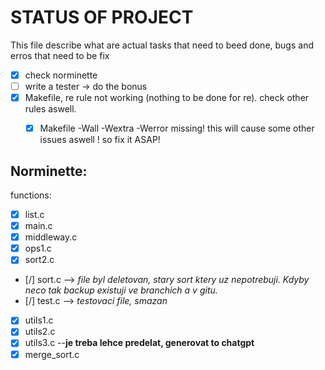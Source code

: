 # STATUS OF PROJECT 
This file describe what are actual tasks that need to beed done, bugs and erros that need to be fix

- [x] check norminette
- [ ] write a tester -> do the bonus
- [x] Makefile, re rule not working (nothing to be done for re). check other rules aswell. 
	- [x] Makefile -Wall -Wextra -Werror missing! this will cause some other issues aswell ! so fix it ASAP!


## Norminette:
functions:

- [x] list.c
- [x] main.c
- [x] middleway.c
- [x] ops1.c
- [x] sort2.c
- [/] sort.c  --> *file byl deletovan, stary sort ktery uz nepotrebuji.*
*Kdyby neco tak backup existuji ve branchich a v gitu.*
- [/] test.c --> *testovaci file, smazan*
- [x] utils1.c
- [x] utils2.c
- [x] utils3.c  --**je treba lehce predelat, generovat to chatgpt**
- [x] merge_sort.c 
